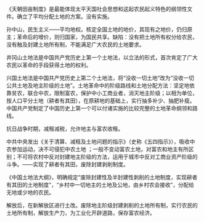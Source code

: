 《天朝田亩制度》是最能体现太平天国社会思想和这起农民起义特色的纲领性文件。确立了平均分配土地的方案。没有实施。 

孙中山，民生主义——平均地权。核定全国土地的地价，其现有之地价，仍归原主；革命后的增价，则归国家，为国民共享。缺陷：没有把土地所有权分给农民，没有触及封建土地所有制，不能满足广大农民的土地要求。 

井冈山土地法是中国共产党历史上第一个土地法，以立法的形式，首次肯定了广大农民以革命的手段获得土地的权利。 

兴国土地法是中国共产党历史上第二个土地法，将“没收一切土地”改为“没收一切公共土地及地主阶级的土地”。土地革命中的阶级路线和土地分配方法：坚定地依靠贫农，联合中农，限制富农，保护中小工商业者，消灭地主阶级；以相为单位，按人口平分土地（耕者有其田），在原耕地的基础上，实行抽多补少、抽肥补瘦。中国共产党制定了中国历史上第一个可以付诸实施的比较完整的土地革命纲领和路线。 

抗日战争时期，减租减税，允许地主与富农收租。 

中共中央发出《关于清算、减租及土地问题的指示》（史称《五四指示》），吸收中农参加运动，决不可侵犯中农土地 ；一般不变动富农土地，对富农和地主有所区别；不可将农村中反对封建地主阶级的方法，运用于城市中反对工商业资产阶级的斗争。——实现了耕者有其田，废除封建剥削制度。 

《中国土地法大纲》，明确规定“废除封建性及半封建性剥削的土地制度，实现耕者有其田的土地制度”，“乡村中一切地主的土地及公地，由乡村农会接收”，分配给无地或少地的农民。 

解放后，在新解放区进行土改。废除地主阶级封建剥削的土地所有制，实行农民的土地所有制，解放生产力，为工业化开辟道路，保存富农经济。 